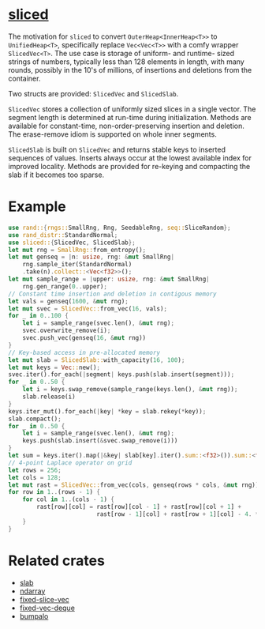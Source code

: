 # [sliced](https://docs.rs/sliced)

The motivation for `sliced` to convert `OuterHeap<InnerHeap<T>>` to `UnifiedHeap<T>`, specifically
replace `Vec<Vec<T>>` with a comfy wrapper `SlicedVec<T>`. The use case is storage
of uniform- and runtime- sized strings of numbers, typically less than 128 elements in length, with many rounds, possibly in the 10's of millions, of insertions and deletions from the container.

Two structs are provided: `SlicedVec` and `SlicedSlab`.

`SlicedVec` stores a
collection of uniformly sized slices in a single vector. The segment length is determined at run-time
during initialization. Methods are available for constant-time, non-order-preserving insertion and deletion. The erase-remove idiom is supported on whole inner segments.

`SlicedSlab` is built on `SlicedVec` and returns stable keys to inserted sequences of values. Inserts always occur at the lowest available index for improved locality. Methods are provided for re-keying and compacting the slab if it becomes too sparse. 

# Example
```rust
use rand::{rngs::SmallRng, Rng, SeedableRng, seq::SliceRandom};
use rand_distr::StandardNormal;
use sliced::{SlicedVec, SlicedSlab};
let mut rng = SmallRng::from_entropy();
let mut genseq = |n: usize, rng: &mut SmallRng|
    rng.sample_iter(StandardNormal)
    .take(n).collect::<Vec<f32>>();
let mut sample_range = |upper: usize, rng: &mut SmallRng|
    rng.gen_range(0..upper);
// Constant time insertion and deletion in contigous memory
let vals = genseq(1600, &mut rng);
let mut svec = SlicedVec::from_vec(16, vals);
for _ in 0..100 {
    let i = sample_range(svec.len(), &mut rng);
    svec.overwrite_remove(i);
    svec.push_vec(genseq(16, &mut rng))
}
// Key-based access in pre-allocated memory
let mut slab = SlicedSlab::with_capacity(16, 100);
let mut keys = Vec::new();
svec.iter().for_each(|segment| keys.push(slab.insert(segment)));
for _ in 0..50 {
    let i = keys.swap_remove(sample_range(keys.len(), &mut rng));
    slab.release(i)
}
keys.iter_mut().for_each(|key| *key = slab.rekey(*key));
slab.compact();
for _ in 0..50 {
    let i = sample_range(svec.len(), &mut rng);
    keys.push(slab.insert(&svec.swap_remove(i)))
}
let sum = keys.iter().map(|&key| slab[key].iter().sum::<f32>()).sum::<f32>();
// 4-point Laplace operator on grid
let rows = 256;
let cols = 128;
let mut rast = SlicedVec::from_vec(cols, genseq(rows * cols, &mut rng));
for row in 1..(rows - 1) {
    for col in 1..(cols - 1) {
        rast[row][col] = rast[row][col - 1] + rast[row][col + 1] + 
                         rast[row - 1][col] + rast[row + 1][col] - 4. * rast[row][col]
    }
}
```

# Related crates

* [slab](https://crates.io/crates/slab)
* [ndarray](https://crates.io/crates/ndarray)
* [fixed-slice-vec](https://crates.io/crates/fixed-slice-vec)
* [fixed-vec-deque](https://crates.io/crates/fixed-vec-deque)
* [bumpalo](https://crates.io/crates/bumpalo)


